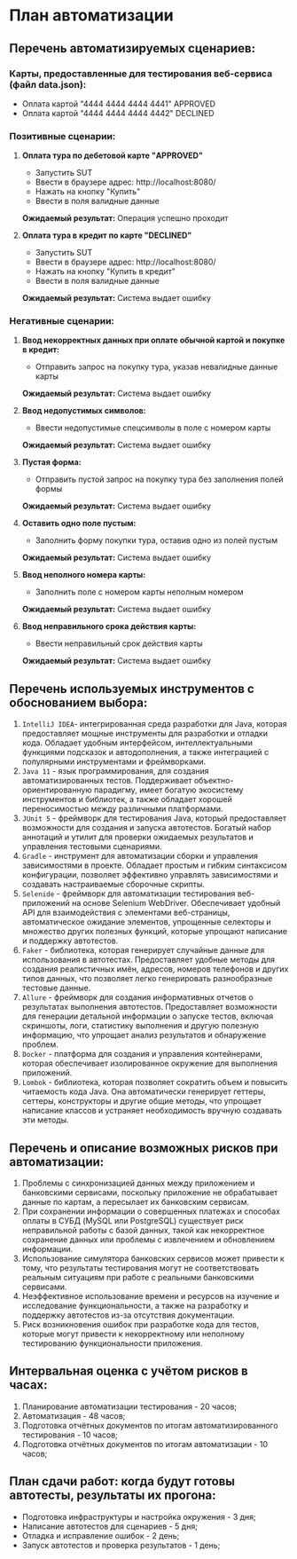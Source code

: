 # План автоматизации
## Перечень автоматизируемых сценариев:
### Карты, предоставленные для тестирования веб-сервиса (файл data.json):
* Оплата картой "4444 4444 4444 4441" APPROVED
* Оплата картой "4444 4444 4444 4442" DECLINED

### Позитивные сценарии:
1. **Оплата тура по дебетовой карте "APPROVED"**
   - Запустить SUT
   - Ввести в браузере адрес: http://localhost:8080/
   - Нажать на кнопку "Купить"
   - Ввести в поля валидные данные

   **Ожидаемый результат:** Операция успешно проходит 

2. **Оплата тура в кредит по карте "DECLINED"**
   - Запустить SUT
   - Ввести в браузере адрес: http://localhost:8080/
   - Нажать на кнопку "Купить в кредит"
   - Ввести в поля валидные данные

   **Ожидаемый результат:** Система выдает ошибку

### Негативные сценарии:
1. **Ввод некорректных данных при оплате обычной картой и покупке в кредит:**
   - Отправить запрос на покупку тура, указав невалидные данные карты

   **Ожидаемый результат:** Система выдает ошибку
2. **Ввод недопустимых символов:**
   - Ввести недопустимые спецсимволы в поле с номером карты

   **Ожидаемый результат:** Система выдает ошибку
3. **Пустая форма:**
   - Отправить пустой запрос на покупку тура без заполнения полей формы

   **Ожидаемый результат:** Система выдает ошибку
4. **Оставить одно поле пустым:**
   - Заполнить форму покупки тура, оставив одно из полей пустым

   **Ожидаемый результат:** Система выдает ошибку
5. **Ввод неполного номера карты:**
   - Заполнить поле с номером карты неполным номером

   **Ожидаемый результат:** Система выдает ошибку
6. **Ввод неправильного срока действия карты:**
   - Ввести неправильный срок действия карты

   **Ожидаемый результат:** Система выдает ошибку


## Перечень используемых инструментов с обоснованием выбора:
1. `IntelliJ IDEA`- интегрированная среда разработки для Java, которая предоставляет мощные инструменты для разработки и отладки кода. Обладает удобным интерфейсом, интеллектуальными функциями подсказок и автодополнения, а также интеграцией с популярными инструментами и фреймворками.
2. `Java 11` - язык программирования, для создания автоматизированных тестов. Поддерживает объектно-ориентированную парадигму, имеет богатую экосистему инструментов и библиотек, а также обладает хорошей переносимостью между различными платформами.
3. `JUnit 5` - фреймворк для тестирования Java, который предоставляет возможности для создания и запуска автотестов. Богатый набор аннотаций и утилит для проверки ожидаемых результатов и управления тестовыми сценариями.
4. `Gradle` - инструмент для автоматизации сборки и управления зависимостями в проекте. Обладает простым и гибким синтаксисом конфигурации, позволяет эффективно управлять зависимостями и создавать настраиваемые сборочные скрипты.
5. `Selenide` - фреймворк для автоматизации тестирования веб-приложений на основе Selenium WebDriver. Обеспечивает удобный API для взаимодействия с элементами веб-страницы, автоматическое ожидание элементов, упрощенные селекторы и множество других полезных функций, которые упрощают написание и поддержку автотестов.
6. `Faker` - библиотека, которая генерирует случайные данные для использования в автотестах. Предоставляет удобные методы для создания реалистичных имён, адресов, номеров телефонов и других типов данных, что позволяет легко генерировать разнообразные тестовые данные.
7. `Allure` - фреймворк для создания информативных отчетов о результатах выполнения автотестов. Предоставляет возможности для генерации детальной информации о запуске тестов, включая скриншоты, логи, статистику выполнения и другую полезную информацию, что упрощает анализ результатов и обнаружение проблем.
8. `Docker` - платформа для создания и управления контейнерами, которая обеспечивает изолированное окружение для выполнения приложений.
9. `Lombok` - библиотека, которая позволяет сократить объем и повысить читаемость кода Java. Она автоматически генерирует геттеры, сеттеры, конструкторы и другие общие методы, что упрощает написание классов и устраняет необходимость вручную создавать эти методы.

## Перечень и описание возможных рисков при автоматизации:
1. Проблемы с синхронизацией данных между приложением и банковскими сервисами, поскольку приложение не обрабатывает данные по картам, а пересылает их банковским сервисам.
2. При сохранении информации о совершенных платежах и способах оплаты в СУБД (MySQL или PostgreSQL) существует риск неправильной работы с базой данных, такой как некорректное сохранение данных или проблемы с извлечением и обновлением информации.
3. Использование симулятора банковских сервисов может привести к тому, что результаты тестирования могут не соответствовать реальным ситуациям при работе с реальными банковскими сервисами.
4. Неэффективное использование времени и ресурсов на изучение и исследование функциональности, а также на разработку и поддержку автотестов из-за отсутствия документации.
5. Риск возникновения ошибок при разработке кода для тестов, которые могут привести к некорректному или неполному тестированию функциональности приложения.

## Интервальная оценка с учётом рисков в часах:
1. Планирование автоматизации тестирования - 20 часов;
2. Автоматизация - 48 часов; 
3. Подготовка отчётных документов по итогам автоматизированного тестирования - 10 часов;
4. Подготовка отчётных документов по итогам автоматизации - 10 часов;

## План сдачи работ: когда будут готовы автотесты, результаты их прогона:
- Подготовка инфраструктуры и настройка окружения - 3 дня;
- Написание автотестов для сценариев - 5 дня;
- Отладка и исправление ошибок - 2 день;
- Запуск автотестов и проверка результатов - 1 день;